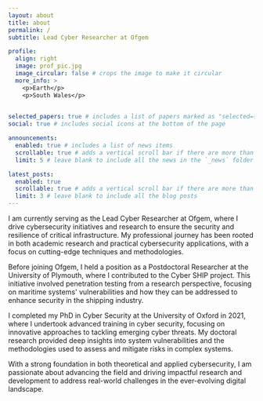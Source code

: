 ```yaml
---
layout: about
title: about
permalink: /
subtitle: Lead Cyber Researcher at Ofgem

profile:
  align: right
  image: prof_pic.jpg
  image_circular: false # crops the image to make it circular
  more_info: >
    <p>Earth</p>
    <p>South Wales</p>
  

selected_papers: true # includes a list of papers marked as "selected={true}"
social: true # includes social icons at the bottom of the page

announcements:
  enabled: true # includes a list of news items
  scrollable: true # adds a vertical scroll bar if there are more than 3 news items
  limit: 5 # leave blank to include all the news in the `_news` folder

latest_posts:
  enabled: true
  scrollable: true # adds a vertical scroll bar if there are more than 3 new posts items
  limit: 3 # leave blank to include all the blog posts
---
```


I am currently serving as the Lead Cyber Researcher at Ofgem, where I drive cybersecurity initiatives and research to ensure the security and resilience of critical infrastructure. My professional journey has been rooted in both academic research and practical cybersecurity applications, with a focus on cutting-edge techniques and methodologies.

Before joining Ofgem, I held a position as a Postdoctoral Researcher at the University of Plymouth, where I contributed to the Cyber SHIP project. This initiative involved penetration testing from a research perspective, focusing on maritime systems' vulnerabilities and how they can be addressed to enhance security in the shipping industry.

I completed my PhD in Cyber Security at the University of Oxford in 2021, where I undertook advanced training in cyber security, focusing on innovative approaches to tackling emerging cyber threats. My doctoral research provided deep insights into system vulnerabilities and the methodologies used to assess and mitigate risks in complex systems.

With a strong foundation in both theoretical and applied cybersecurity, I am passionate about advancing the field and driving impactful research and development to address real-world challenges in the ever-evolving digital landscape.

